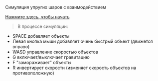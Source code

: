 Симуляция упругих шаров с взаимодействием

[Нажмите здесь, чтобы начать](https://rawgit.com/meta1-heart/many-body-physics-demo/master/index.html) 
>В процессе симуляции:
- SPACE добавляет объекты
- Левая кнопка мыши добавляет очень быстрый объект (движется вправо)
- WASD управление скоростью объектов
- G включает/выключает гравитацию
- F "замораживает" объекты
- R инвертирует скорости (изменяет скорость объектов на противоположную)
